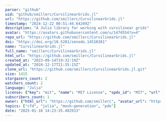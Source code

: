 ```yaml
---
parser: "github"
uid: "github/smillerc/CurvilinearGrids.jl"
url: "https://github.com/smillerc/CurvilinearGrids.jl"
timestamp: "2024-12-22 00:51:44.642492"
description: "A Julia library for working with curvilinear grids"
avatar: "https://avatars.githubusercontent.com/u/1474554?v=4"
repo_url: "https://github.com/smillerc/CurvilinearGrids.jl"
doi: "https://doi.org/10.5281/zenodo.14510381"
name: "CurvilinearGrids.jl"
full_name: "smillerc/CurvilinearGrids.jl"
html_url: "https://github.com/smillerc/CurvilinearGrids.jl"
created_at: "2023-09-14T19:32:19Z"
updated_at: "2024-12-17T21:35:15Z"
clone_url: "https://github.com/smillerc/CurvilinearGrids.jl.git"
size: 1415
stargazers_count: 2
watchers_count: 2
language: "Julia"
license: {"key": "mit", "name": "MIT License", "spdx_id": "MIT", "url": "https://api.github.com/licenses/mit", "node_id": "MDc6TGljZW5zZTEz"}
subscribers_count: 1
owner: {"html_url": "https://github.com/smillerc", "avatar_url": "https://avatars.githubusercontent.com/u/1474554?v=4", "login": "smillerc", "type": "User"}
topics: ["cfd", "julia", "mesh-generation", "pde"]
date: "2025-01-18 14:23:35.482913"
---
```

